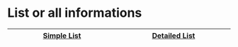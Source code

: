 # List or all informations


| <img width="430" height="1">[Simple List](ps2_list.md)<img width="430" height="1"> | <img width="430" height="1">[Detailed List](ps2_info_games.md)<img width="430" height="1"> |
| :---: | :---: |
